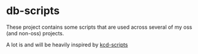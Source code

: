 # db-scripts

These project contains some scripts that are used across several of my oss (and non-oss) projects.

A lot is and will be heavily inspired by [kcd-scripts](https://github.com/kentcdodds/kcd-scripts)
